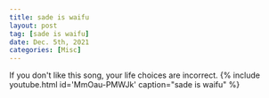 ```yaml
---
title: sade is waifu
layout: post
tag: [sade is waifu]
date: Dec. 5th, 2021
categories: [Misc]
---
```


If you don't like this song, your life choices are incorrect.
{% include youtube.html id='MmOau-PMWJk' caption="sade is waifu" %}
